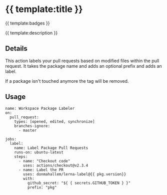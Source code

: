 # {{ template:title }}
{{ template:badges }}

{{ template:description }}

## Details

This action labels your pull requests based on modified files within the pull request. 
It takes the package name and adds an optional prefix and adds an label.

If a package isn't touched anymore the tag will be removed.

## Usage

```
name: Workspace Package Labeler
on:
  pull_request:
    types: [opened, edited, synchronize]
    branches-ignore:
      - master

jobs:
  label:
    name: Label Package Pull Requests
    runs-on: ubuntu-latest
    steps:
      - name: "Checkout code"
        uses: actions/checkout@v2.3.4
      - name: Label the PR
        uses: donmahallem/lerna-label@{{ pkg.version}}
        with:
          github_secret: "${ { secrets.GITHUB_TOKEN } }"
          prefix: "pkg"
```
